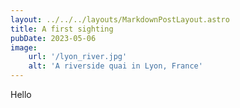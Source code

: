 ```yaml
---
layout: ../../../layouts/MarkdownPostLayout.astro
title: A first sighting
pubDate: 2023-05-06
image:
    url: '/lyon_river.jpg' 
    alt: 'A riverside quai in Lyon, France'
---
```


Hello